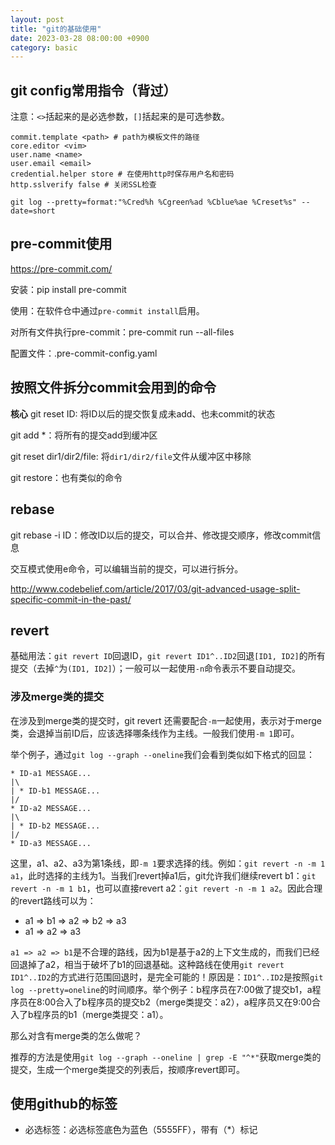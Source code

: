 ```yaml
---
layout: post
title: "git的基础使用"
date: 2023-03-28 08:00:00 +0900
category: basic
---
```


## git config常用指令（背过）

注意：`<>`括起来的是必选参数，`[]`括起来的是可选参数。

```
commit.template <path> # path为模板文件的路径
core.editor <vim>
user.name <name>
user.email <email>
credential.helper store # 在使用http时保存用户名和密码
http.sslverify false # 关闭SSL检查
```

`git log --pretty=format:"%Cred%h %Cgreen%ad %Cblue%ae %Creset%s" --date=short`

## pre-commit使用

<https://pre-commit.com/>

安装：pip install pre-commit

使用：在软件仓中通过`pre-commit install`启用。

对所有文件执行pre-commit：pre-commit run --all-files

配置文件：.pre-commit-config.yaml

## 按照文件拆分commit会用到的命令

**核心** git reset ID: 将ID以后的提交恢复成未add、也未commit的状态

git add *：将所有的提交add到缓冲区

git reset dir1/dir2/file: 将`dir1/dir2/file`文件从缓冲区中移除

git restore：也有类似的命令

## rebase

git rebase -i ID：修改ID以后的提交，可以合并、修改提交顺序，修改commit信息

交互模式使用e命令，可以编辑当前的提交，可以进行拆分。

<http://www.codebelief.com/article/2017/03/git-advanced-usage-split-specific-commit-in-the-past/>

## revert

基础用法：`git revert ID`回退ID，`git revert ID1^..ID2`回退`[ID1, ID2]`的所有提交（去掉`^`为`(ID1, ID2]`）；一般可以一起使用`-n`命令表示不要自动提交。

### 涉及merge类的提交

在涉及到merge类的提交时，git revert 还需要配合`-m`一起使用，表示对于merge类，会退掉当前ID后，应该选择哪条线作为主线。一般我们使用`-m 1`即可。

举个例子，通过`git log --graph --oneline`我们会看到类似如下格式的回显：

```
* ID-a1 MESSAGE...
|\
| * ID-b1 MESSAGE...
|/
* ID-a2 MESSAGE...
|\
| * ID-b2 MESSAGE...
|/
* ID-a3 MESSAGE...
```

这里，a1、a2、a3为第1条线，即`-m 1`要求选择的线。例如：`git revert -n -m 1 a1`，此时选择的主线为1。当我们revert掉a1后，git允许我们继续revert b1：`git revert -n -m 1 b1`，也可以直接revert a2：`git revert -n -m 1 a2`。因此合理的revert路线可以为：

* a1 => b1 => a2 => b2 => a3
* a1 => a2 => a3

`a1 => a2 => b1`是不合理的路线，因为b1是基于a2的上下文生成的，而我们已经回退掉了a2，相当于破坏了b1的回退基础。这种路线在使用`git revert ID1^..ID2`的方式进行范围回退时，是完全可能的！原因是：`ID1^..ID2`是按照`git log --pretty=oneline`的时间顺序。举个例子：b程序员在7:00做了提交b1，a程序员在8:00合入了b程序员的提交b2（merge类提交：a2），a程序员又在9:00合入了b程序员的b1（merge类提交：a1）。

那么对含有merge类的怎么做呢？

推荐的方法是使用`git log --graph --oneline | grep -E "^*"`获取merge类的提交，生成一个merge类提交的列表后，按顺序revert即可。

## 使用github的标签

* 必选标签：必选标签底色为蓝色（5555FF），带有（*）标记
